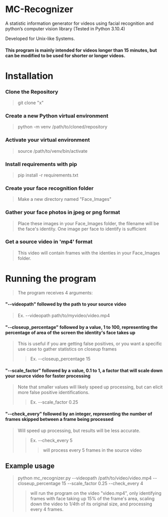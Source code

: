 # MC-Recognizer
A statistic information generator for videos using facial recognition and python’s computer vision library (Tested in Python 3.10.4)

Developed for Unix-like Systems.
#### This program is mainly intended for videos longer than 15 minutes, but can be modified to be used for shorter or longer videos.


# Installation
### Clone the Repository
> git clone "x"
### Create a new Python virtual environment
> python -m venv /path/to/cloned/repository
### Activate your virtual environment
> source /path/to/venv/bin/activate
### Install requirements with pip
> pip install -r requirements.txt
### Create your face recognition folder
> Make a new directory named "Face_Images"
### Gather your face photos in jpeg or png format
> Place these images in your Face_Images folder, the filename will be the face's identity.
> One image per face to identify is sufficient
### Get a source video in 'mp4' format
> This video will contain frames with the identies in your Face_Images folder.



# Running the program
> The program receives 4 arguments:
#### "--videopath" followed by the path to your source video
> Ex. --videopath path/to/myvideo/video.mp4
#### "--closeup_percentage" followed by a value, 1 to 100, representing the percentage of area of the screen the identity's face takes up
> This is useful if you are getting false positives, or you want a specific use case to gather statistics on closeup frames
>> Ex. --closeup_percentage 15
#### "--scale_factor" followed by a value, 0.1 to 1, a factor that will scale down your source video for faster processing
> Note that smaller values will likely speed up processing, but can elicit more false positive identifications.
>> Ex. --scale_factor 0.25
#### "--check_every" followed by an integer, representing the number of frames skipped between a frame being processed
> Will speed up processing, but results will be less accurate.
>> Ex. --check_every 5
>>> will process every 5 frames in the source video

## Example usage
> python mc_recognizer.py --videopath /path/to/video/video.mp4 --closeup_percentage 15 --scale_factor 0.25 --check_every 4
>> will run the program on the video "video.mp4", only identifying frames with face taking up 15% of the frame's area, scaling down the video to 1/4th of its original size, and processing every 4 frames.
